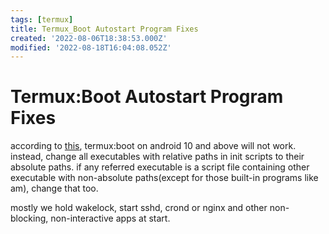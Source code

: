 ```yaml
---
tags: [termux]
title: Termux_Boot Autostart Program Fixes
created: '2022-08-06T18:38:53.000Z'
modified: '2022-08-18T16:04:08.052Z'
---
```


# Termux:Boot Autostart Program Fixes

according to [this](https://github.com/termux/termux-boot/issues/58), termux:boot on android 10 and above will not work. instead, change all executables with relative paths in init scripts to their absolute paths. if any referred executable is a script file containing other executable with non-absolute paths(except for those built-in programs like am), change that too.

mostly we hold wakelock, start sshd, crond or nginx and other non-blocking, non-interactive apps at start.
